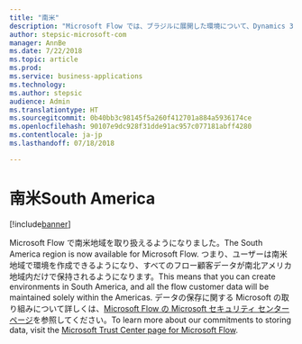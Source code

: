 ```yaml
---
title: "南米"
description: "Microsoft Flow では、ブラジルに展開した環境について、Dynamics 365 のすべての地域と完全に同等に機能が提供されるようになります。"
author: stepsic-microsoft-com
manager: AnnBe
ms.date: 7/22/2018
ms.topic: article
ms.prod: 
ms.service: business-applications
ms.technology: 
ms.author: stepsic
audience: Admin
ms.translationtype: HT
ms.sourcegitcommit: 0b40bb3c98145f5a260f412701a884a5936174ce
ms.openlocfilehash: 90107e9dc928f31dde91ac957c077181abff4280
ms.contentlocale: ja-jp
ms.lasthandoff: 07/18/2018

---
```

# <a name="south-america"></a><span data-ttu-id="b5b06-103">南米</span><span class="sxs-lookup"><span data-stu-id="b5b06-103">South America</span></span>


[!include[banner](../../includes/banner.md)]

<span data-ttu-id="b5b06-104">Microsoft Flow で南米地域を取り扱えるようになりました。</span><span class="sxs-lookup"><span data-stu-id="b5b06-104">The South America region is now available for Microsoft Flow.</span></span> <span data-ttu-id="b5b06-105">つまり、ユーザーは南米地域で環境を作成できるようになり、すべてのフロー顧客データが南北アメリカ地域内だけで保持されるようになります。</span><span class="sxs-lookup"><span data-stu-id="b5b06-105">This means that you can create environments in South America, and all the flow customer data will be maintained solely within the Americas.</span></span> <span data-ttu-id="b5b06-106">データの保存に関する Microsoft の取り組みについて詳しくは、[Microsoft Flow の Microsoft セキュリティ センター ページ](https://www.microsoft.com/en-us/TrustCenter/CloudServices/business-application-platform/data-location)を参照してください。</span><span class="sxs-lookup"><span data-stu-id="b5b06-106">To learn more about our commitments to storing data, visit the [Microsoft Trust Center page for Microsoft Flow](https://www.microsoft.com/en-us/TrustCenter/CloudServices/business-application-platform/data-location).</span></span>

